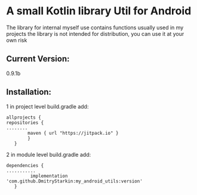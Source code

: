 # A small Kotlin library Util for Android

The library for internal myself use
contains functions usually used in my projects
the library is not intended for distribution, you can use it at your own risk


## Current Version:


0.9.1b

## Installation:

1 in project level build.gradle add:
```
allprojects {
repositories {
........
        maven { url "https://jitpack.io" }
        }
   }
```

2 in module level build.gradle add:
```
dependencies {
...........
         implementation 'com.github.DmitryStarkin:my_android_utils:version'
   }
```

